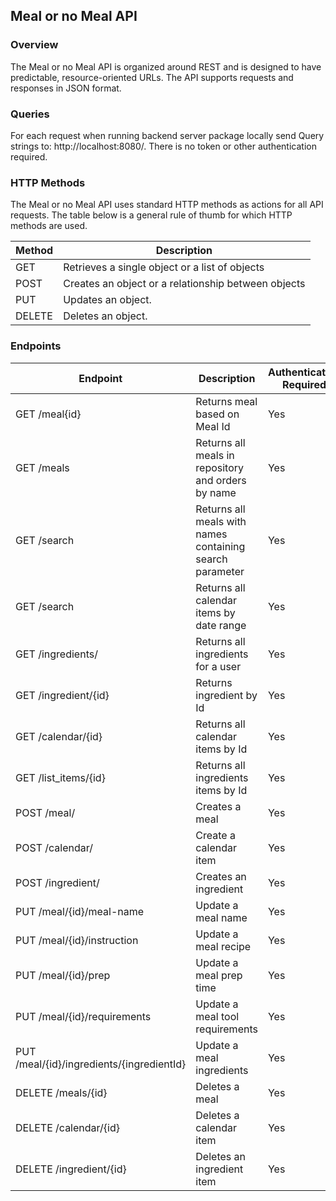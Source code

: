 ## Meal or no Meal API

### Overview
The Meal or no Meal API is organized around REST and is designed to have predictable, resource-oriented URLs. The API supports requests and responses in JSON format.

### Queries
For each request when running backend server package locally send Query strings to: http://localhost:8080/.  There is no token or other authentication required. 


### HTTP Methods 
The Meal or no Meal API uses standard HTTP methods as actions for all API requests. The table below is a general rule of thumb for which HTTP methods are used.

|Method |Description   |  
|-----|-----|
|GET   | Retrieves a single object or a list of objects   |
|POST   | 	Creates an object or a relationship between objects  |   
|PUT   | 	Updates an object.  |  
|DELETE   |  	Deletes an object. |  

### Endpoints

| Endpoint  |  Description  | Authentication Required |  Path Variables  | Request Body | Request Params  | Request Header | Return type |
|---|---|---|---|---|---|---|---|
| GET /meal{id} | Returns meal based on Meal Id | Yes |  | Long id |  |  | Meal | 
| GET /meals  | Returns all meals in repository and orders by name | Yes |  |  | |  | Iterable\<Meal\> | 
| GET /search | Returns all meals with names containing search parameter | Yes |  |  | (name = "q")String filter |  |  | 
| GET /search | Returns all calendar items by date range | Yes |   |   | (params = "from", "to") searchByDate | | Iterable\<Calendar\> | 
| GET /ingredients/ | Returns all ingredients for a user | Yes |  |   |   |  | Iterable\<Ingredients\> | 
| GET /ingredient/{id} | Returns ingredient by Id | Yes |  |   |  |  | Ingredient | 
| GET /calendar/{id} | Returns all calendar items by Id | Yes |  |   |  |  | Calendar | 
| GET /list_items/{id} | Returns all ingredients items by Id | Yes |  |   |  |  |  | 
| POST /meal/ | Creates a meal  | Yes |  | Meal meal |  |  | ResponseEntity\<Meal\> | 
| POST /calendar/ | Create a calendar item | Yes |  | Calendar calendar |  |  | ResponseEntity\<Calendar\> | 
| POST /ingredient/ | Creates an ingredient  | Yes |  | Ingredient ingredient |  |  | ResponseEntity\<Ingredient\> | 
| PUT /meal/{id}/meal-name | Update a meal name | Yes | Long id | String name |  |  | Meal | 
| PUT /meal/{id}/instruction | Update a meal recipe | Yes | Long id | String recipe |  |  | Meal |
| PUT /meal/{id}/prep | Update a meal prep time | Yes | Long id | int prepTime |  |  | Meal |
| PUT /meal/{id}/requirements | Update a meal tool requirements | Yes | Long id | String requirements |  |  | Meal | 
| PUT /meal/{id}/ingredients/{ingredientId} | Update a meal ingredients | Yes | Long id, long ingredientId | Ingredient ingredient | | | Ingredient | 
| DELETE /meals/{id} | Deletes a meal  | Yes |  |  |  |  | void | 
| DELETE /calendar/{id} | Deletes a calendar item  | Yes |   |  |  |  |  void | 
| DELETE /ingredient/{id} | Deletes an ingredient item  | Yes | Long id, long ingredientId |   |  |   |  void | 
